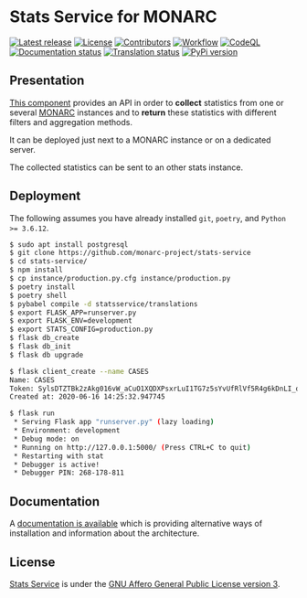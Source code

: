 # Stats Service for MONARC

[![Latest release](https://img.shields.io/github/release/monarc-project/stats-service.svg?style=flat-square)](https://github.com/monarc-project/stats-service/releases/latest)
[![License](https://img.shields.io/github/license/monarc-project/stats-service.svg?style=flat-square)](https://www.gnu.org/licenses/agpl-3.0.html)
[![Contributors](https://img.shields.io/github/contributors/monarc-project/stats-service.svg?style=flat-square)](https://github.com/monarc-project/stats-service/graphs/contributors)
[![Workflow](https://github.com/monarc-project/stats-service/workflows/Python%20application/badge.svg?style=flat-square)](https://github.com/monarc-project/stats-service/actions?query=workflow%3A%22Python+application%22)
[![CodeQL](https://github.com/monarc-project/stats-service/workflows/CodeQL/badge.svg?style=flat-square)](https://github.com/monarc-project/stats-service/actions?query=workflow%3A%22CodeQL%22)
[![Documentation status](https://readthedocs.org/projects/monarc-stats-service/badge/?version=latest&style=flat-square)](https://monarc-stats-service.readthedocs.io/en/latest/?badge=latest)
[![Translation status](https://translate.monarc.lu/widgets/monarc-stats-service/-/svg-badge.svg)](https://translate.monarc.lu/engage/monarc-stats-service/)
[![PyPi version](https://img.shields.io/pypi/v/statsservice.svg?style=flat-square)](https://pypi.org/project/statsservice)

## Presentation

[This component](https://github.com/monarc-project/stats-service) provides an API
in order to **collect** statistics from one or several
[MONARC](https://github.com/monarc-project/MonarcAppFO) instances and to
**return** these statistics with different filters and aggregation methods.

It can be deployed just next to a MONARC instance or on a dedicated server.

The collected statistics can be sent to an other stats instance.


## Deployment

The following assumes you have already installed ``git``, ``poetry``,  and
``Python >= 3.6.12``.

```bash
$ sudo apt install postgresql
$ git clone https://github.com/monarc-project/stats-service
$ cd stats-service/
$ npm install
$ cp instance/production.py.cfg instance/production.py
$ poetry install
$ poetry shell
$ pybabel compile -d statsservice/translations
$ export FLASK_APP=runserver.py
$ export FLASK_ENV=development
$ export STATS_CONFIG=production.py
$ flask db_create
$ flask db_init
$ flask db upgrade

$ flask client_create --name CASES
Name: CASES
Token: SylsDTZTBk2zAkg016vW_aCuO1XQDXPsxrLuI1TG7z5sYvUfRlVf5R4g6kDnLI_o-c5iqrswrWzPANDKXmtV7Q
Created at: 2020-06-16 14:25:32.947745

$ flask run
 * Serving Flask app "runserver.py" (lazy loading)
 * Environment: development
 * Debug mode: on
 * Running on http://127.0.0.1:5000/ (Press CTRL+C to quit)
 * Restarting with stat
 * Debugger is active!
 * Debugger PIN: 268-178-811
```


## Documentation

A [documentation is available](https://monarc-stats-service.readthedocs.io) which is
providing alternative ways of installation and information about the architecture.


## License

[Stats Service](https://github.com/monarc-project/stats-service) is under the
[GNU Affero General Public License version 3](https://www.gnu.org/licenses/agpl-3.0.html).
